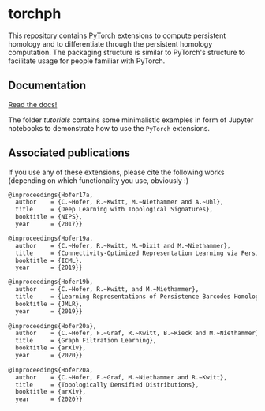 # torchph

This repository contains [PyTorch](http://pytorch.org) extensions to compute
persistent homology and to differentiate through the persistent homology computation.
The packaging structure is similar to PyTorch's structure to facilitate usage for people familiar with PyTorch. 

## Documentation

[Read the docs!](https://c-hofer.github.io/torchph/)

The folder *tutorials* contains some minimalistic examples in form of Jupyter notebooks
to demonstrate how to use the `PyTorch` extensions. 

## Associated publications

If you use any of these extensions, please cite the following works (depending on which functionality you use, obviously :)

```bash
@inproceedings{Hofer17a,
  author    = {C.~Hofer, R.~Kwitt, M.~Niethammer and A.~Uhl},
  title     = {Deep Learning with Topological Signatures},
  booktitle = {NIPS},
  year      = {2017}}

@inproceedings{Hofer19a,
  author    = {C.~Hofer, R.~Kwitt, M.~Dixit and M.~Niethammer},
  title     = {Connectivity-Optimized Representation Learning via Persistent Homology},
  booktitle = {ICML},
  year      = {2019}}

@inproceedings{Hofer19b,
  author    = {C.~Hofer, R.~Kwitt, and M.~Niethammer},
  title     = {Learning Representations of Persistence Barcodes Homology},
  booktitle = {JMLR},
  year      = {2019}}
  
@inproceedings{Hofer20a},
  author    = {C.~Hofer, F.~Graf, R.~Kwitt, B.~Rieck and M.~Niethammer},
  title     = {Graph Filtration Learning},
  booktitle = {arXiv},
  year      = {2020}}
  
@inproceedings{Hofer20a,     
  author    = {C.~Hofer, F.~Graf, M.~Niethammer and R.~Kwitt},     
  title     = {Topologically Densified Distributions},     
  booktitle = {arXiv},    
  year      = {2020}} 
```
